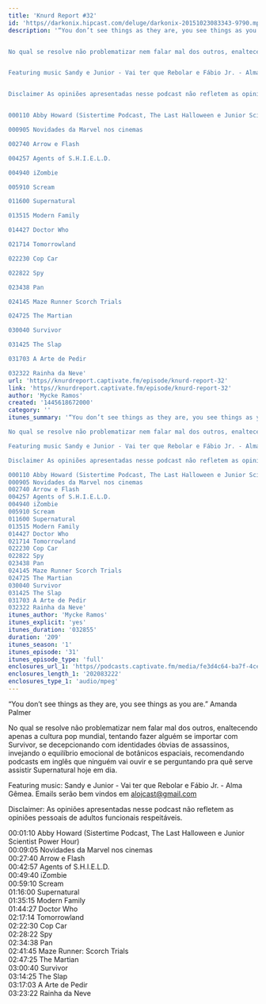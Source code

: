 ```yaml
---
title: 'Knurd Report #32'
id: 'https//darkonix.hipcast.com/deluge/darkonix-20151023083343-9790.mp3'
description: '“You don’t see things as they are, you see things as you are.” Amanda Palmer


No qual se resolve não problematizar nem falar mal dos outros, enaltecendo apenas a cultura pop mundial, tentando fazer alguém se importar com Survivor, se decepcionando com identidades óbvias de assassinos, invejando o equilíbrio emocional de botânicos espaciais, recomendando podcasts em inglês que ninguém vai ouvir e se perguntando pra quê serve assistir Supernatural hoje em dia.


Featuring music Sandy e Junior - Vai ter que Rebolar e Fábio Jr. - Alma Gêmea. Emails serão bem vindos em alojcast@gmail.com


Disclaimer As opiniões apresentadas nesse podcast não refletem as opiniões pessoais de adultos funcionais respeitáveis.


000110 Abby Howard (Sistertime Podcast, The Last Halloween e Junior Scientist Power Hour)

000905 Novidades da Marvel nos cinemas

002740 Arrow e Flash

004257 Agents of S.H.I.E.L.D.

004940 iZombie

005910 Scream

011600 Supernatural

013515 Modern Family

014427 Doctor Who

021714 Tomorrowland

022230 Cop Car

022822 Spy

023438 Pan

024145 Maze Runner Scorch Trials

024725 The Martian

030040 Survivor

031425 The Slap

031703 A Arte de Pedir

032322 Rainha da Neve'
url: 'https//knurdreport.captivate.fm/episode/knurd-report-32'
link: 'https//knurdreport.captivate.fm/episode/knurd-report-32'
author: 'Mycke Ramos'
created: '1445618672000'
category: ''
itunes_summary: '“You don’t see things as they are, you see things as you are.” Amanda Palmer

No qual se resolve não problematizar nem falar mal dos outros, enaltecendo apenas a cultura pop mundial, tentando fazer alguém se importar com Survivor, se decepcionando com identidades óbvias de assassinos, invejando o equilíbrio emocional de botânicos espaciais, recomendando podcasts em inglês que ninguém vai ouvir e se perguntando pra quê serve assistir Supernatural hoje em dia.

Featuring music Sandy e Junior - Vai ter que Rebolar e Fábio Jr. - Alma Gêmea. Emails serão bem vindos em alojcast@gmail.com

Disclaimer As opiniões apresentadas nesse podcast não refletem as opiniões pessoais de adultos funcionais respeitáveis.

000110 Abby Howard (Sistertime Podcast, The Last Halloween e Junior Scientist Power Hour)
000905 Novidades da Marvel nos cinemas
002740 Arrow e Flash
004257 Agents of S.H.I.E.L.D.
004940 iZombie
005910 Scream
011600 Supernatural
013515 Modern Family
014427 Doctor Who
021714 Tomorrowland
022230 Cop Car
022822 Spy
023438 Pan
024145 Maze Runner Scorch Trials
024725 The Martian
030040 Survivor
031425 The Slap
031703 A Arte de Pedir
032322 Rainha da Neve'
itunes_author: 'Mycke Ramos'
itunes_explicit: 'yes'
itunes_duration: '032855'
duration: '209'
itunes_season: '1'
itunes_episode: '31'
itunes_episode_type: 'full'
enclosures_url_1: 'https//podcasts.captivate.fm/media/fe3d4c64-ba7f-4cea-8103-5d1307a4392d/darkonix-20151023083343-9790_tc.mp3'
enclosures_length_1: '202083222'
enclosures_type_1: 'audio/mpeg'
---
```

“You don’t see things as they are, you see things as you are.” Amanda Palmer

No qual se resolve não problematizar nem falar mal dos outros, enaltecendo apenas a cultura pop mundial, tentando fazer alguém se importar com Survivor, se decepcionando com identidades óbvias de assassinos, invejando o equilíbrio emocional de botânicos espaciais, recomendando podcasts em inglês que ninguém vai ouvir e se perguntando pra quê serve assistir Supernatural hoje em dia.

Featuring music: Sandy e Junior - Vai ter que Rebolar e Fábio Jr. - Alma Gêmea. Emails serão bem vindos em alojcast@gmail.com

Disclaimer: As opiniões apresentadas nesse podcast não refletem as opiniões pessoais de adultos funcionais respeitáveis.

00:01:10 Abby Howard (Sistertime Podcast, The Last Halloween e Junior Scientist Power Hour)  
00:09:05 Novidades da Marvel nos cinemas  
00:27:40 Arrow e Flash  
00:42:57 Agents of S.H.I.E.L.D.  
00:49:40 iZombie  
00:59:10 Scream  
01:16:00 Supernatural  
01:35:15 Modern Family  
01:44:27 Doctor Who  
02:17:14 Tomorrowland  
02:22:30 Cop Car  
02:28:22 Spy  
02:34:38 Pan  
02:41:45 Maze Runner: Scorch Trials  
02:47:25 The Martian  
03:00:40 Survivor  
03:14:25 The Slap  
03:17:03 A Arte de Pedir  
03:23:22 Rainha da Neve